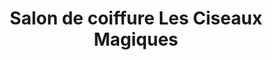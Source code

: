 ---
title: "Salon de coiffure Les Ciseaux Magiques"
url: /saillenard/salon-de-coiffure-les-ciseaux-magiques/
shop: coiffeur
---